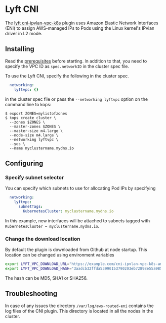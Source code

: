 # Lyft CNI

The [lyft cni-ipvlan-vpc-k8s](https://github.com/lyft/cni-ipvlan-vpc-k8s) plugin uses Amazon Elastic Network Interfaces (ENI) to assign AWS-managed IPs to Pods using the Linux kernel's IPvlan driver in L2 mode.

## Installing

Read the [prerequisites](https://github.com/lyft/cni-ipvlan-vpc-k8s#prerequisites) before starting. In addition to that, you need to specify the VPC ID as `spec.networkID` in the cluster spec file.

To use the Lyft CNI, specify the following in the cluster spec.

```yaml
  networking:
    lyftvpc: {}
```

in the cluster spec file or pass the `--networking lyftvpc` option on the command line to kops:

```console
$ export ZONES=mylistofzones
$ kops create cluster \
  --zones $ZONES \
  --master-zones $ZONES \
  --master-size m4.large \
  --node-size m4.large \
  --networking lyftvpc \
  --yes \
  --name myclustername.mydns.io
```

## Configuring

### Specify subnet selector

You can specify which subnets to use for allocating Pod IPs by specifying

```yaml
  networking:
    lyftvpc:
      subnetTags:
        KubernetesCluster: myclustername.mydns.io
```

In this example, new interfaces will be attached to subnets tagged with `KubernetesCluster = myclustername.mydns.io`.

### Change the download location

By default the plugin is downloaded from Github at node startup.  This location can be changed using environment variables

```bash
export LYFT_VPC_DOWNLOAD_URL="https://example.com/cni-ipvlan-vpc-k8s-amd64-v0.6.0.tar.gz"
export LYFT_VPC_DOWNLOAD_HASH="3aadcb32ffda53990153790203eb72898e55a985207aa5b4451357f9862286f0"
```

The hash can be MD5, SHA1 or SHA256.



## Troubleshooting

In case of any issues the directory `/var/log/aws-routed-eni` contains the log files of the CNI plugin. This directory is located in all the nodes in the cluster.
